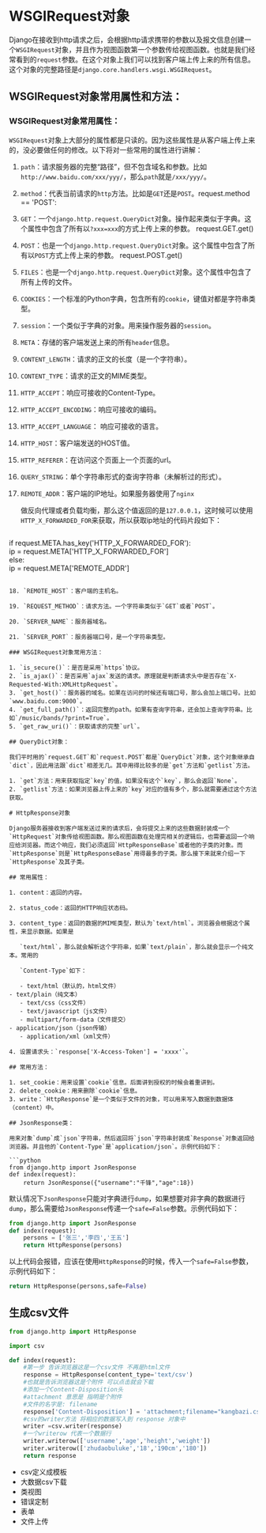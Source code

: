 # WSGIRequest对象

Django在接收到http请求之后，会根据http请求携带的参数以及报文信息创建一个`WSGIRequest`对象，并且作为视图函数第一个参数传给视图函数。也就是我们经常看到的`request`参数。在这个对象上我们可以找到客户端上传上来的所有信息。这个对象的完整路径是`django.core.handlers.wsgi.WSGIRequest`。

## WSGIRequest对象常用属性和方法：

### WSGIRequest对象常用属性：

`WSGIRequest`对象上大部分的属性都是只读的。因为这些属性是从客户端上传上来的，没必要做任何的修改。以下将对一些常用的属性进行讲解： 

1. `path`：请求服务器的完整“路径”，但不包含域名和参数。比如`http://www.baidu.com/xxx/yyy/`，那么`path`就是`/xxx/yyy/`。 

2. `method`：代表当前请求的`http`方法。比如是`GET`还是`POST`。request.method == 'POST':

3. `GET`：一个`django.http.request.QueryDict`对象。操作起来类似于字典。这个属性中包含了所有以`?xxx=xxx`的方式上传上来的参数。 request.GET.get()

4. `POST`：也是一个`django.http.request.QueryDict`对象。这个属性中包含了所有以`POST`方式上传上来的参数。 request.POST.get()

5. `FILES`：也是一个`django.http.request.QueryDict`对象。这个属性中包含了所有上传的文件。 

6. `COOKIES`：一个标准的Python字典，包含所有的`cookie`，键值对都是字符串类型。 

7. `session`：一个类似于字典的对象。用来操作服务器的`session`。 

8. `META`：存储的客户端发送上来的所有`header`信息。

9. `CONTENT_LENGTH`：请求的正文的长度（是一个字符串）。

10. `CONTENT_TYPE`：请求的正文的MIME类型。

11. `HTTP_ACCEPT`：响应可接收的Content-Type。

12. `HTTP_ACCEPT_ENCODING`：响应可接收的编码。

13. `HTTP_ACCEPT_LANGUAGE`： 响应可接收的语言。

14. `HTTP_HOST`：客户端发送的HOST值。

15. `HTTP_REFERER`：在访问这个页面上一个页面的url。

16. `QUERY_STRING`：单个字符串形式的查询字符串（未解析过的形式）。

17. `REMOTE_ADDR`：客户端的IP地址。如果服务器使用了`nginx`
    
    做反向代理或者负载均衡，那么这个值返回的是`127.0.0.1`，这时候可以使用`HTTP_X_FORWARDED_FOR`来获取，所以获取ip地址的代码片段如下：

    ```python
  if request.META.has_key('HTTP_X_FORWARDED_FOR'):  
          ip =  request.META['HTTP_X_FORWARDED_FOR']  
      else:  
          ip = request.META['REMOTE_ADDR']
```
    
18. `REMOTE_HOST`：客户端的主机名。

19. `REQUEST_METHOD`：请求方法。一个字符串类似于`GET`或者`POST`。

20. `SERVER_NAME`：服务器域名。

21. `SERVER_PORT`：服务器端口号，是一个字符串类型。

### WSGIRequest对象常用方法：

1. `is_secure()`：是否是采用`https`协议。
2. `is_ajax()`：是否采用`ajax`发送的请求。原理就是判断请求头中是否存在`X-Requested-With:XMLHttpRequest`。
3. `get_host()`：服务器的域名。如果在访问的时候还有端口号，那么会加上端口号。比如`www.baidu.com:9000`。
4. `get_full_path()`：返回完整的path。如果有查询字符串，还会加上查询字符串。比如`/music/bands/?print=True`。
5. `get_raw_uri()`：获取请求的完整`url`。

## QueryDict对象：

我们平时用的`request.GET`和`request.POST`都是`QueryDict`对象，这个对象继承自`dict`，因此用法跟`dict`相差无几。其中用得比较多的是`get`方法和`getlist`方法。 

1. `get`方法：用来获取指定`key`的值，如果没有这个`key`，那么会返回`None`。 
2. `getlist`方法：如果浏览器上传上来的`key`对应的值有多个，那么就需要通过这个方法获取。

# HttpResponse对象

Django服务器接收到客户端发送过来的请求后，会将提交上来的这些数据封装成一个`HttpRequest`对象传给视图函数。那么视图函数在处理完相关的逻辑后，也需要返回一个响应给浏览器。而这个响应，我们必须返回`HttpResponseBase`或者他的子类的对象。而`HttpResponse`则是`HttpResponseBase`用得最多的子类。那么接下来就来介绍一下`HttpResponse`及其子类。

## 常用属性：

1. content：返回的内容。

2. status_code：返回的HTTP响应状态码。

3. content_type：返回的数据的MIME类型，默认为`text/html`。浏览器会根据这个属性，来显示数据。如果是

   `text/html`，那么就会解析这个字符串，如果`text/plain`，那么就会显示一个纯文本。常用的
   
   `Content-Type`如下：

   - text/html（默认的，html文件）
- text/plain（纯文本）
   - text/css（css文件）
   - text/javascript（js文件）
   - multipart/form-data（文件提交）
- application/json（json传输）
   - application/xml（xml文件）

4. 设置请求头：`response['X-Access-Token'] = 'xxxx'`。

## 常用方法：

1. set_cookie：用来设置`cookie`信息。后面讲到授权的时候会着重讲到。
2. delete_cookie：用来删除`cookie`信息。
3. write：`HttpResponse`是一个类似于文件的对象，可以用来写入数据到数据体（content）中。

## JsonResponse类：

用来对象`dump`成`json`字符串，然后返回将`json`字符串封装成`Response`对象返回给浏览器。并且他的`Content-Type`是`application/json`。示例代码如下：

```python
from django.http import JsonResponse
def index(request):
    return JsonResponse({"username":"千锋","age":18})
```

默认情况下`JsonResponse`只能对字典进行`dump`，如果想要对非字典的数据进行`dump`，那么需要给`JsonResponse`传递一个`safe=False`参数。示例代码如下：

```python
from django.http import JsonResponse
def index(request):
    persons = ['张三','李四','王五']
    return HttpResponse(persons)
```

以上代码会报错，应该在使用`HttpResponse`的时候，传入一个`safe=False`参数，示例代码如下：

```python
return HttpResponse(persons,safe=False)
```



## 生成csv文件  

```python
from django.http import HttpResponse

import csv

def index(request):
    #第一步 告诉浏览器这是一个csv文件 不再是html文件
    response = HttpResponse(content_type='text/csv')
    #也就是告诉浏览器这是个附件 可以点击就会下载
    #添加一个Content-Disposition头
    #attachment 意思是 指明是个附件
    #文件的名字是: filename
    response['Content-Disposition'] = 'attachment;filename="kangbazi.csv"'
    #csv的writer方法 将相应的数据写入到 response 对象中
    writer =csv.writer(response)
    #一个writerow 代表一个数据行
    writer.writerow(['username','age','height','weight'])
    writer.writerow(['zhudaobuluke','18','190cm','180'])
    return response
```

* csv定义成模板 
* 大数据csv下载  
* 类视图 
* 错误定制 
* 表单  
* 文件上传